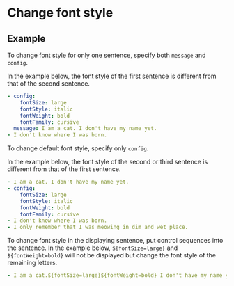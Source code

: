 Change font style
================================================================================

Example
--------------------------------------------------------------------------------

To change font style for only one sentence,
specify both `message` and `config`.

In the example below, the font style of the first sentence
is different from that of the second sentence.

```yaml
- config:
    fontSize: large
    fontStyle: italic
    fontWeight: bold
    fontFamily: cursive
  message: I am a cat. I don't have my name yet.
- I don't know where I was born.
```

To change default font style, specify only `config`.

In the example below, the font style of the second or third sentence
is different from that of the first sentence.

```yaml
- I am a cat. I don't have my name yet.
- config:
    fontSize: large
    fontStyle: italic
    fontWeight: bold
    fontFamily: cursive
- I don't know where I was born.
- I only remember that I was meowing in dim and wet place.
```

To change font style in the displaying sentence,
put control sequences into the sentence.
In the example below, `${fontSize=large}` and `${fontWeight=bold}`
will not be displayed but change the font style of the remaining letters.

```yaml
- I am a cat.${fontSize=large}${fontWeight=bold} I don't have my name yet.
```
